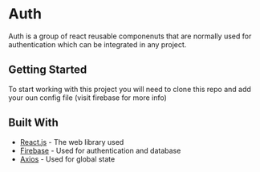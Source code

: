 # Auth

Auth is a group of react reusable componenuts that are normally used for authentication which can be integrated in any project. 

## Getting Started

To start working with this project you will need to clone this repo and add your oun config file (visit firebase for more info) 


## Built With

* [React.js](http://www.dropwizard.io/1.0.2/docs/) - The web library used
* [Firebase](https://firebase.google.com) - Used for authentication and database
* [Axios](https://rometools.github.io/rome/) - Used for global state


